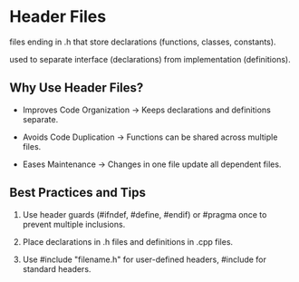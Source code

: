 # Header Files

files ending in .h that store declarations (functions, classes, constants).

used to separate interface (declarations) from implementation (definitions).

## Why Use Header Files?

- Improves Code Organization → Keeps declarations and definitions separate.

- Avoids Code Duplication → Functions can be shared across multiple files.

- Eases Maintenance → Changes in one file update all dependent files.


## Best Practices and Tips

1. Use header guards (#ifndef, #define, #endif) or #pragma once to prevent multiple inclusions.

2. Place declarations in .h files and definitions in .cpp files.

3.  Use #include "filename.h" for user-defined headers, #include <filename> for standard headers.